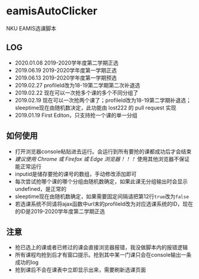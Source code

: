 # eamisAutoClicker
NKU EAMIS选课脚本
## LOG
- 2020.01.08 2019-2020学年度第二学期正选
- 2019.06.19 2019-2020学年度第一学期正选
- 2019.06.13 2019-2020学年度第一学期预选
- 2019.02.27 profileId改为18-19第二学期第二次补退选
- 2019.02.22 现在可以一次抢多个课的多个不同分组了
- 2019.02.19 现在可以一次抢两个课了；profileId改为18-19第二学期补退选；sleeptime现在由随机数决定，此功能由 lost222 的 pull request 实现
- 2019.01.19 First Editon，只支持抢一个课的单一分组
## 如何使用
- 打开浏览器console粘贴进去运行。会运行到所有要抢的课都成功后才会结束 
- *建议使用 Chrome 或 Firefox 或 Edge 浏览器！！！* 使用其他浏览器不保证能正常运行
- inputid是储存要抢的课号的数组，手动修改添加即可
- 每次尝试抢哪个课的哪个分组由随机数确定，如果此课无分组输出时会显示undefined，是正常的
- sleeptime现在由随机数确定，如果需要固定间隔请把第12行`true`改为`false`
- 若选课系统不同请将ajax函数中url末的profileId改为对应选课系统的ID，现在的ID是2019-2020学年度第二学期正选
## 注意
- 抢已选上的课或者已修过的课会直接浏览器报错，我没做脚本内的报错逻辑
- 所有课程均抢到后才有窗口提示。抢到其中某一门课只会在console输出一条成功的log
- 抢到课后不会在课表中立即显示出来，需要刷新选课页面
